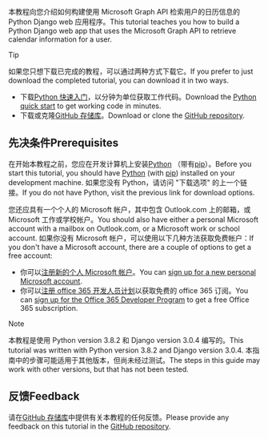 <!-- markdownlint-disable MD002 MD041 -->

<span data-ttu-id="46cda-101">本教程向您介绍如何构建使用 Microsoft Graph API 检索用户的日历信息的 Python Django web 应用程序。</span><span class="sxs-lookup"><span data-stu-id="46cda-101">This tutorial teaches you how to build a Python Django web app that uses the Microsoft Graph API to retrieve calendar information for a user.</span></span>

> [!TIP]
> <span data-ttu-id="46cda-102">如果您只想下载已完成的教程，可以通过两种方式下载它。</span><span class="sxs-lookup"><span data-stu-id="46cda-102">If you prefer to just download the completed tutorial, you can download it in two ways.</span></span>
>
> - <span data-ttu-id="46cda-103">下载[Python 快速入门](https://developer.microsoft.com/graph/quick-start?platform=option-Python)，以分钟为单位获取工作代码。</span><span class="sxs-lookup"><span data-stu-id="46cda-103">Download the [Python quick start](https://developer.microsoft.com/graph/quick-start?platform=option-Python) to get working code in minutes.</span></span>
> - <span data-ttu-id="46cda-104">下载或克隆[GitHub 存储库](https://github.com/microsoftgraph/msgraph-training-pythondjangoapp)。</span><span class="sxs-lookup"><span data-stu-id="46cda-104">Download or clone the [GitHub repository](https://github.com/microsoftgraph/msgraph-training-pythondjangoapp).</span></span>

## <a name="prerequisites"></a><span data-ttu-id="46cda-105">先决条件</span><span class="sxs-lookup"><span data-stu-id="46cda-105">Prerequisites</span></span>

<span data-ttu-id="46cda-106">在开始本教程之前，您应在开发计算机上安装[Python](https://www.python.org/) （带有[pip](https://pypi.org/project/pip/)）。</span><span class="sxs-lookup"><span data-stu-id="46cda-106">Before you start this tutorial, you should have [Python](https://www.python.org/) (with [pip](https://pypi.org/project/pip/)) installed on your development machine.</span></span> <span data-ttu-id="46cda-107">如果您没有 Python，请访问 "下载选项" 的上一个链接。</span><span class="sxs-lookup"><span data-stu-id="46cda-107">If you do not have Python, visit the previous link for download options.</span></span>

<span data-ttu-id="46cda-108">您还应具有一个个人的 Microsoft 帐户，其中包含 Outlook.com 上的邮箱，或 Microsoft 工作或学校帐户。</span><span class="sxs-lookup"><span data-stu-id="46cda-108">You should also have either a personal Microsoft account with a mailbox on Outlook.com, or a Microsoft work or school account.</span></span> <span data-ttu-id="46cda-109">如果你没有 Microsoft 帐户，可以使用以下几种方法获取免费帐户：</span><span class="sxs-lookup"><span data-stu-id="46cda-109">If you don't have a Microsoft account, there are a couple of options to get a free account:</span></span>

- <span data-ttu-id="46cda-110">你可以[注册新的个人 Microsoft 帐户](https://signup.live.com/signup?wa=wsignin1.0&rpsnv=12&ct=1454618383&rver=6.4.6456.0&wp=MBI_SSL_SHARED&wreply=https://mail.live.com/default.aspx&id=64855&cbcxt=mai&bk=1454618383&uiflavor=web&uaid=b213a65b4fdc484382b6622b3ecaa547&mkt=E-US&lc=1033&lic=1)。</span><span class="sxs-lookup"><span data-stu-id="46cda-110">You can [sign up for a new personal Microsoft account](https://signup.live.com/signup?wa=wsignin1.0&rpsnv=12&ct=1454618383&rver=6.4.6456.0&wp=MBI_SSL_SHARED&wreply=https://mail.live.com/default.aspx&id=64855&cbcxt=mai&bk=1454618383&uiflavor=web&uaid=b213a65b4fdc484382b6622b3ecaa547&mkt=E-US&lc=1033&lic=1).</span></span>
- <span data-ttu-id="46cda-111">你可以[注册 office 365 开发人员计划](https://developer.microsoft.com/office/dev-program)以获取免费的 office 365 订阅。</span><span class="sxs-lookup"><span data-stu-id="46cda-111">You can [sign up for the Office 365 Developer Program](https://developer.microsoft.com/office/dev-program) to get a free Office 365 subscription.</span></span>

> [!NOTE]
> <span data-ttu-id="46cda-112">本教程是使用 Python version 3.8.2 和 Django version 3.0.4 编写的。</span><span class="sxs-lookup"><span data-stu-id="46cda-112">This tutorial was written with Python version 3.8.2 and Django version 3.0.4.</span></span> <span data-ttu-id="46cda-113">本指南中的步骤可能适用于其他版本，但尚未经过测试。</span><span class="sxs-lookup"><span data-stu-id="46cda-113">The steps in this guide may work with other versions, but that has not been tested.</span></span>

## <a name="feedback"></a><span data-ttu-id="46cda-114">反馈</span><span class="sxs-lookup"><span data-stu-id="46cda-114">Feedback</span></span>

<span data-ttu-id="46cda-115">请在[GitHub 存储库](https://github.com/microsoftgraph/msgraph-training-pythondjangoapp)中提供有关本教程的任何反馈。</span><span class="sxs-lookup"><span data-stu-id="46cda-115">Please provide any feedback on this tutorial in the [GitHub repository](https://github.com/microsoftgraph/msgraph-training-pythondjangoapp).</span></span>
